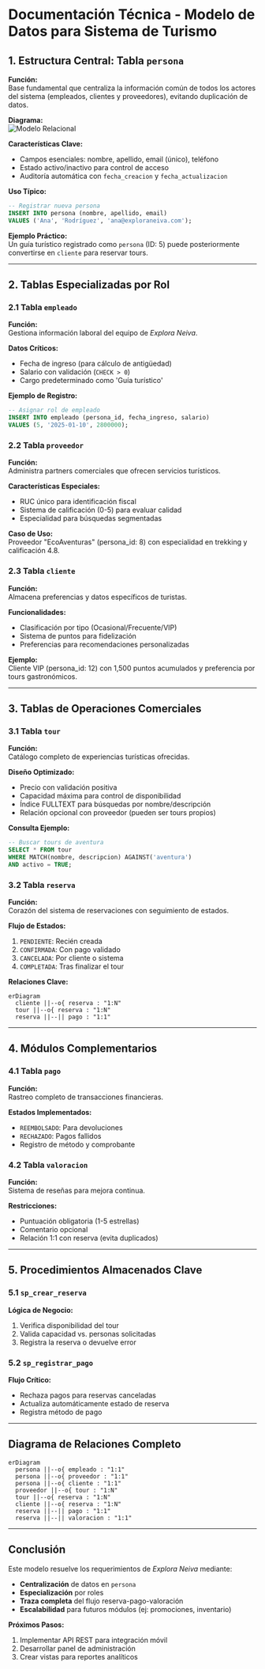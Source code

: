 # **Documentación Técnica - Modelo de Datos para Sistema de Turismo**

## **1. Estructura Central: Tabla `persona`**

**Función:**  
Base fundamental que centraliza la información común de todos los actores del sistema (empleados, clientes y proveedores), evitando duplicación de datos.

**Diagrama:**  
![Modelo Relacional](ModeloDatosExploraNeiva.png)

**Características Clave:**

- Campos esenciales: nombre, apellido, email (único), teléfono
- Estado activo/inactivo para control de acceso
- Auditoría automática con `fecha_creacion` y `fecha_actualizacion`

**Uso Típico:**

```sql
-- Registrar nueva persona
INSERT INTO persona (nombre, apellido, email)
VALUES ('Ana', 'Rodríguez', 'ana@exploraneiva.com');
```

**Ejemplo Práctico:**  
Un guía turístico registrado como `persona` (ID: 5) puede posteriormente convertirse en `cliente` para reservar tours.

---

## **2. Tablas Especializadas por Rol**

### **2.1 Tabla `empleado`**

**Función:**  
Gestiona información laboral del equipo de _Explora Neiva_.

**Datos Críticos:**

- Fecha de ingreso (para cálculo de antigüedad)
- Salario con validación (`CHECK > 0`)
- Cargo predeterminado como 'Guía turístico'

**Ejemplo de Registro:**

```sql
-- Asignar rol de empleado
INSERT INTO empleado (persona_id, fecha_ingreso, salario)
VALUES (5, '2025-01-10', 2800000);
```

### **2.2 Tabla `proveedor`**

**Función:**  
Administra partners comerciales que ofrecen servicios turísticos.

**Características Especiales:**

- RUC único para identificación fiscal
- Sistema de calificación (0-5) para evaluar calidad
- Especialidad para búsquedas segmentadas

**Caso de Uso:**  
Proveedor "EcoAventuras" (persona_id: 8) con especialidad en trekking y calificación 4.8.

### **2.3 Tabla `cliente`**

**Función:**  
Almacena preferencias y datos específicos de turistas.

**Funcionalidades:**

- Clasificación por tipo (Ocasional/Frecuente/VIP)
- Sistema de puntos para fidelización
- Preferencias para recomendaciones personalizadas

**Ejemplo:**  
Cliente VIP (persona_id: 12) con 1,500 puntos acumulados y preferencia por tours gastronómicos.

---

## **3. Tablas de Operaciones Comerciales**

### **3.1 Tabla `tour`**

**Función:**  
Catálogo completo de experiencias turísticas ofrecidas.

**Diseño Optimizado:**

- Precio con validación positiva
- Capacidad máxima para control de disponibilidad
- Índice FULLTEXT para búsquedas por nombre/descripción
- Relación opcional con proveedor (pueden ser tours propios)

**Consulta Ejemplo:**

```sql
-- Buscar tours de aventura
SELECT * FROM tour
WHERE MATCH(nombre, descripcion) AGAINST('aventura')
AND activo = TRUE;
```

### **3.2 Tabla `reserva`**

**Función:**  
Corazón del sistema de reservaciones con seguimiento de estados.

**Flujo de Estados:**

1. `PENDIENTE`: Recién creada
2. `CONFIRMADA`: Con pago validado
3. `CANCELADA`: Por cliente o sistema
4. `COMPLETADA`: Tras finalizar el tour

**Relaciones Clave:**

```mermaid
erDiagram
  cliente ||--o{ reserva : "1:N"
  tour ||--o{ reserva : "1:N"
  reserva ||--|| pago : "1:1"
```

---

## **4. Módulos Complementarios**

### **4.1 Tabla `pago`**

**Función:**  
Rastreo completo de transacciones financieras.

**Estados Implementados:**

- `REEMBOLSADO`: Para devoluciones
- `RECHAZADO`: Pagos fallidos
- Registro de método y comprobante

### **4.2 Tabla `valoracion`**

**Función:**  
Sistema de reseñas para mejora continua.

**Restricciones:**

- Puntuación obligatoria (1-5 estrellas)
- Comentario opcional
- Relación 1:1 con reserva (evita duplicados)

---

## **5. Procedimientos Almacenados Clave**

### **5.1 `sp_crear_reserva`**

**Lógica de Negocio:**

1. Verifica disponibilidad del tour
2. Valida capacidad vs. personas solicitadas
3. Registra la reserva o devuelve error

### **5.2 `sp_registrar_pago`**

**Flujo Crítico:**

- Rechaza pagos para reservas canceladas
- Actualiza automáticamente estado de reserva
- Registra método de pago

---

## **Diagrama de Relaciones Completo**

```mermaid
erDiagram
  persona ||--o{ empleado : "1:1"
  persona ||--o{ proveedor : "1:1"
  persona ||--o{ cliente : "1:1"
  proveedor ||--o{ tour : "1:N"
  tour ||--o{ reserva : "1:N"
  cliente ||--o{ reserva : "1:N"
  reserva ||--|| pago : "1:1"
  reserva ||--|| valoracion : "1:1"
```

---

## **Conclusión**

Este modelo resuelve los requerimientos de _Explora Neiva_ mediante:

- **Centralización** de datos en `persona`
- **Especialización** por roles
- **Traza completa** del flujo reserva-pago-valoración
- **Escalabilidad** para futuros módulos (ej: promociones, inventario)

**Próximos Pasos:**

1. Implementar API REST para integración móvil
2. Desarrollar panel de administración
3. Crear vistas para reportes analíticos
